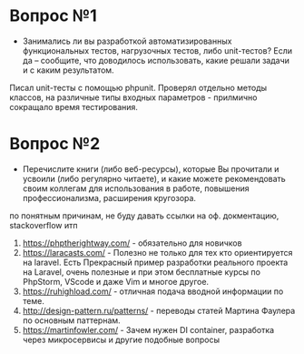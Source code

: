 Вопрос №1
=====

* Занимались ли вы разработкой автоматизированных функциональных тестов, нагрузочных тестов, либо unit-тестов? Если да – сообщите, что доводилось использовать, какие решали задачи и с каким результатом.

Писал unit-тесты с помощью phpunit. Проверял отдельно методы классов, на различные типы входных параметров - прилмично сокращало время тестирования.

Вопрос №2
=====
* Перечислите книги (либо веб-ресурсы), которые Вы прочитали и усвоили (либо регулярно читаете), и какие можете рекомендовать своим коллегам для использования в работе, повышения профессионализма, расширения кругозора.

по понятным причинам, не буду давать ссылки на оф. докментацию, stackoverflow итп

1. https://phptherightway.com/ - обязательно для новичков
2. https://laracasts.com/ - Полезно не только для тех кто ориентируется на laravel.
Есть Прекрасный пример разработки реального проекта на Laravel, очень полезные и при этом бесплатные курсы по PhpStorm, VScode и даже Vim и многое другое.
3. https://ruhighload.com/ - отличная подача вводной информации по теме.
4. http://design-pattern.ru/patterns/ - переводы статей Мартина Фаулера по основным паттернам.
5. https://martinfowler.com/ - Зачем нужен DI container, разработка через микросервисы и другие подобные вопросы
